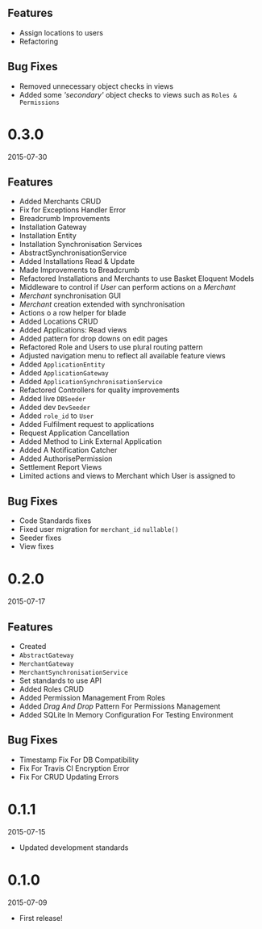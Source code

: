 ## Features
- Assign locations to users
- Refactoring

## Bug Fixes
- Removed unnecessary object checks in views
- Added some *'secondary'* object checks to views such as `Roles & Permissions`

# 0.3.0
2015-07-30

## Features
- Added Merchants CRUD
- Fix for Exceptions Handler Error
- Breadcrumb Improvements
- Installation Gateway
- Installation Entity
- Installation Synchronisation Services
- AbstractSynchronisationService
- Added Installations Read & Update
- Made Improvements to Breadcrumb
- Refactored Installations and Merchants to use Basket Eloquent Models
- Middleware to control if *User* can perform actions on a *Merchant*
- *Merchant* synchronisation GUI
- *Merchant* creation extended with synchronisation
- Actions o a row helper for blade
- Added Locations CRUD
- Added Applications: Read views
- Added pattern for drop downs on edit pages
- Refactored Role and Users to use plural routing pattern
- Adjusted navigation menu to reflect all available feature views
- Added `ApplicationEntity`
- Added `ApplicationGateway`
- Added `ApplicationSynchronisationService`
- Refactored Controllers for quality improvements
- Added live `DBSeeder`
- Added dev `DevSeeder`
- Added `role_id` to `User`
- Added Fulfilment request to applications
- Request Application Cancellation
- Added Method to Link External Application
- Added A Notification Catcher
- Added AuthorisePermission
- Settlement Report Views
- Limited actions and views to Merchant which User is assigned to

## Bug Fixes
- Code Standards fixes
- Fixed user migration for `merchant_id` `nullable()`
- Seeder fixes
- View fixes

# 0.2.0
2015-07-17

## Features
- Created
 - `AbstractGateway`
 - `MerchantGateway`
 - `MerchantSynchronisationService`
- Set standards to use API
- Added Roles CRUD
- Added Permission Management From Roles
- Added *Drag And Drop* Pattern For Permissions Management
- Added SQLite In Memory Configuration For Testing Environment

## Bug Fixes
- Timestamp Fix For DB Compatibility
- Fix For Travis CI Encryption Error
- Fix For CRUD Updating Errors

# 0.1.1
2015-07-15

- Updated development standards

# 0.1.0
2015-07-09

- First release!
